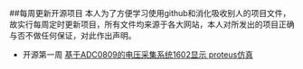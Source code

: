 
##每周更新开源项目
本人为了方便学习使用github和消化吸收别人的项目文件，故实行每周定时更新项目，所有文件均来源于各大网站，本人对所发出的项目正确与否不做任何保证，对此作出声明。

* 开源第一周     [基于ADC0809的电压采集系统1602显示 proteus仿真](https://github.com/lpzxxsp/Project-update-weekly/tree/master/1.%E5%9F%BA%E4%BA%8EADC0809%E7%9A%84%E7%94%B5%E5%8E%8B%E9%87%87%E9%9B%86%E7%B3%BB%E7%BB%9F1602%E6%98%BE%E7%A4%BA%20proteus%E4%BB%BF%E7%9C%9F)
    
